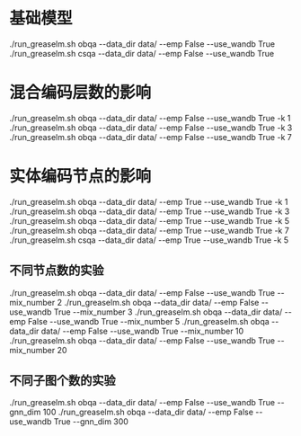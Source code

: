 # 基础模型
./run_greaselm.sh obqa --data_dir data/ --emp False --use_wandb True 
./run_greaselm.sh csqa --data_dir data/ --emp False --use_wandb True 

# 混合编码层数的影响
./run_greaselm.sh obqa --data_dir data/ --emp False --use_wandb True -k 1
./run_greaselm.sh obqa --data_dir data/ --emp False --use_wandb True -k 3
./run_greaselm.sh obqa --data_dir data/ --emp False --use_wandb True -k 7

# 实体编码节点的影响
./run_greaselm.sh obqa --data_dir data/ --emp True --use_wandb True -k 1
./run_greaselm.sh obqa --data_dir data/ --emp True --use_wandb True -k 3
./run_greaselm.sh obqa --data_dir data/ --emp True --use_wandb True -k 5
./run_greaselm.sh obqa --data_dir data/ --emp True --use_wandb True -k 7
./run_greaselm.sh csqa --data_dir data/ --emp True --use_wandb True -k 5

## 不同节点数的实验
./run_greaselm.sh obqa --data_dir data/ --emp False --use_wandb True --mix_number 2
./run_greaselm.sh obqa --data_dir data/ --emp False --use_wandb True --mix_number 3
./run_greaselm.sh obqa --data_dir data/ --emp False --use_wandb True --mix_number 5
./run_greaselm.sh obqa --data_dir data/ --emp False --use_wandb True --mix_number 10 
./run_greaselm.sh obqa --data_dir data/ --emp False --use_wandb True --mix_number 20

## 不同子图个数的实验
./run_greaselm.sh obqa --data_dir data/ --emp False --use_wandb True --gnn_dim 100
./run_greaselm.sh obqa --data_dir data/ --emp False --use_wandb True --gnn_dim 300





